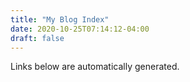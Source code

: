 ```yaml
---
title: "My Blog Index"
date: 2020-10-25T07:14:12-04:00
draft: false
---
```

Links below are automatically generated.

